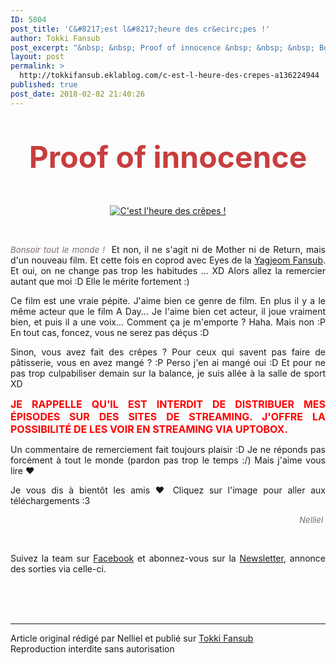 ```yaml
---
ID: 5804
post_title: 'C&#8217;est l&#8217;heure des cr&ecirc;pes !'
author: Tokki Fansub
post_excerpt: "&nbsp; &nbsp; Proof of innocence &nbsp; &nbsp; &nbsp; Bonsoir tout le monde ! &nbsp;&nbsp;Et non, il ne s'agit ni de Mother ni de Return, mais d'un nouveau film. Et cette fois en coprod avec Eyes de la Yagjeom Fansub . Et oui, on ne change pas trop les habitudes ... XD Alors allez la remercier autant que moi :D Elle le..."
layout: post
permalink: >
  http://tokkifansub.eklablog.com/c-est-l-heure-des-crepes-a136224944
published: true
post_date: 2018-02-02 21:40:26
---
```

<div class="titre" style="text-align: center;">&nbsp;</div>
<div class="titre" style="text-align: center;">&nbsp;</div>
<div class="titre1" style="text-align: center;"><span style="font-size: 36pt; color: #c73e3e;"><strong>Proof of innocence</strong></span></div>
<div class="titre" style="text-align: center;">&nbsp;</div>
<div class="titre" style="text-align: center;">&nbsp;</div>
<p style="text-align: center;"><a title="Proof of innocence" href="http://tokkifansub.eklablog.com/proof-of-innocence-a135027292"><img src="https://united-subs.dearclouds.com/wp-content/uploads/2018/05/f36d3c0d03224a8980e1e161ef06edb9.jpg" alt="C'est l'heure des cr&ecirc;pes ! "/></a></p>
<p style="text-align: center;">&nbsp;</p>
<div class="cadre_post">
<p style="text-align: justify;"><span style="color: #7b6a79; font-size: 10pt;"><em>Bonsoir tout le monde !</em></span>&nbsp;&nbsp;Et non, il ne s'agit ni de Mother ni de Return, mais d'un nouveau film. Et cette fois en coprod avec Eyes de la <a href="http://yagjeomfansub.eklablog.net/">Yagjeom Fansub</a>. Et oui, on ne change pas trop les habitudes ... XD Alors allez la remercier autant que moi :D Elle le m&eacute;rite fortement :)&nbsp;</p>
<p style="text-align: justify;">Ce film est une vraie p&eacute;pite. J'aime bien ce genre de film. En plus il y a le m&ecirc;me acteur que le film A Day... Je l'aime bien cet acteur, il joue vraiment bien, et puis il a une voix... Comment &ccedil;a je m'emporte ? Haha. Mais non :P En tout cas, foncez, vous ne serez pas d&eacute;&ccedil;us :D&nbsp;</p>
<p style="text-align: justify;">Sinon, vous avez fait des cr&ecirc;pes ? Pour ceux qui savent pas faire de p&acirc;tisserie, vous en avez mang&eacute; ? :P Perso j'en ai mang&eacute; oui :D Et pour ne pas trop culpabiliser demain sur la balance, je suis all&eacute;e &agrave; la salle de sport XD</p>
<p style="text-align: justify;"><strong><span style="color: #ff0000; font-size: 12pt;">JE RAPPELLE QU'IL EST INTERDIT DE DISTRIBUER MES &Eacute;PISODES SUR DES SITES DE STREAMING. J'OFFRE LA POSSIBILIT&Eacute; DE LES VOIR EN STREAMING VIA UPTOBOX.</span></strong></p>
<p style="text-align: justify;">Un commentaire de remerciement fait toujours plaisir :D Je ne r&eacute;ponds pas forc&eacute;ment &agrave; tout le monde (pardon pas trop le temps :/) Mais j'aime vous lire &hearts;</p>
<p style="text-align: justify;">Je vous dis &agrave; bient&ocirc;t les amis &hearts; Cliquez sur l'image pour aller aux t&eacute;l&eacute;chargements :3</p>
<p style="text-align: right;"><span style="color: #7b6a79; font-size: 10pt;"><em>Nelliel&nbsp;</em></span></p>
<div class="titre2">
<p style="text-align: justify;">&nbsp;</p>
<p style="text-align: justify;">Suivez la team&nbsp;sur&nbsp;<a href="https://www.facebook.com/tokkifansub">Facebook</a>&nbsp;et abonnez-vous sur la <a href="http://tokkifansub.eklablog.com/newsletter">Newsletter</a>, annonce des sorties&nbsp;via&nbsp;celle-ci.</p>
</div>
</div><br /><br /><br /><hr />Article original rédigé par Nelliel et publié sur <a href="http://tokkifansub.eklablog.com/">Tokki Fansub</a> <br /> Reproduction interdite sans autorisation